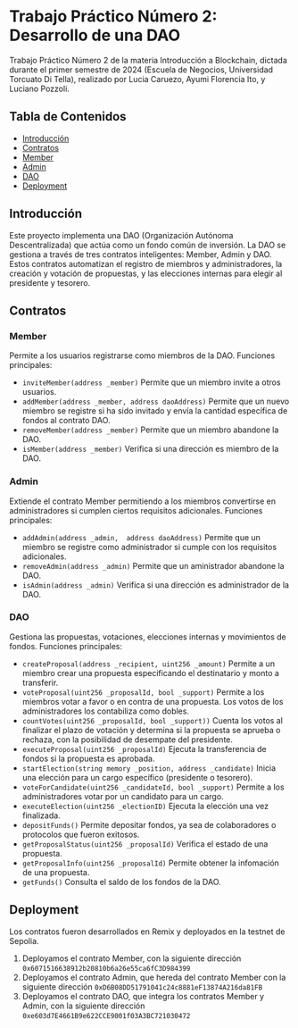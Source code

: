 # Trabajo Práctico Número 2: Desarrollo de una DAO
Trabajo Práctico Número 2 de la materia Introducción a Blockchain, dictada durante el primer semestre de 2024 (Escuela de Negocios, Universidad Torcuato Di Tella), realizado por Lucia Caruezo, Ayumi Florencia Ito, y Luciano Pozzoli. 

## Tabla de Contenidos
- [Introducción](#introducción)
- [Contratos](#contratos)
- [Member](#member)
- [Admin](#admin)
- [DAO](#dao)
- [Deployment](#deployment)
  
## Introducción
Este proyecto implementa una DAO (Organización Autónoma Descentralizada) que actúa como un fondo común de inversión. La DAO se gestiona a través de tres contratos inteligentes: Member, Admin y DAO. Estos contratos automatizan el registro de miembros y administradores, la creación y votación de propuestas, y las elecciones internas para elegir al presidente y tesorero.

## Contratos

### Member
Permite a los usuarios registrarse como miembros de la DAO. Funciones principales: 
- `inviteMember(address _member)` Permite que un miembro invite a otros usuarios. 
- `addMember(address _member, address daoAddress)` Permite que un nuevo miembro se registre si ha sido invitado y envía la cantidad específica de fondos al contrato DAO. 
- `removeMember(address _member)` Permite que un miembro abandone la DAO.
- `isMember(address _member)` Verifica si una dirección es miembro de la DAO.

### Admin
Extiende el contrato Member permitiendo a los miembros convertirse en administradores si cumplen ciertos requisitos adicionales. Funciones principales: 
- `addAdmin(address _admin,  address daoAddress)` Permite que un miembro se registre como administrador si cumple con los requisitos adicionales.
- `removeAdmin(address _admin)` Permite que un aministrador abandone la DAO.
- `isAdmin(address _admin)` Verifica si una dirección es administrador de la DAO.

### DAO
Gestiona las propuestas, votaciones, elecciones internas y movimientos de fondos. Funciones principales: 
- `createProposal(address _recipient, uint256 _amount)` Permite a un miembro crear una propuesta especificando el destinatario y monto a transferir.
- `voteProposal(uint256 _proposalId, bool _support)` Permite a los miembros votar a favor o en contra de una propuesta. Los votos de los administradores los contabiliza como dobles. 
- `countVotes(uint256 _proposalId, bool _support))` Cuenta los votos al finalizar el plazo de votación y determina si la propuesta se aprueba o rechaza, con la posibilidad de desempate del presidente. 
- `executeProposal(uint256 _proposalId)` Ejecuta la transferencia de fondos si la propuesta es aprobada.
- `startElection(string memory _position, address _candidate)` Inicia una elección para un cargo específico (presidente o tesorero).
- `voteForCandidate(uint256 _candidateId, bool _support)` Permite a los administradores votar por un candidato para un cargo.
- `executeElection(uint256 _electionID)` Ejecuta la elección una vez finalizada.
- `depositFunds()` Permite depositar fondos, ya sea de colaboradores o protocolos que fueron exitosos. 
- `getProposalStatus(uint256 _proposalId)` Verifica el estado de una propuesta.
- `getProposalInfo(uint256 _proposalId)` Permite obtener la infomación de una propuesta. 
- `getFunds()` Consulta el saldo de los fondos de la DAO.

## Deployment
Los contratos fueron desarrollados en Remix y deployados en la testnet de Sepolia. 
1. Deployamos el contrato Member, con la siguiente dirección `0x6071516638912b20810b6a26e55ca6fC3D984399`
2. Deployamos el contrato Admin, que hereda del contrato Member con la siguiente dirección `0xD6B08DD51791041c24c8881eF13874A216da81FB`
3. Deployamos el contrato DAO, que integra los contratos Member y Admin, con la siguiente dirección `0xe603d7E4661B9e622CCE9001f03A3BC721030472`
